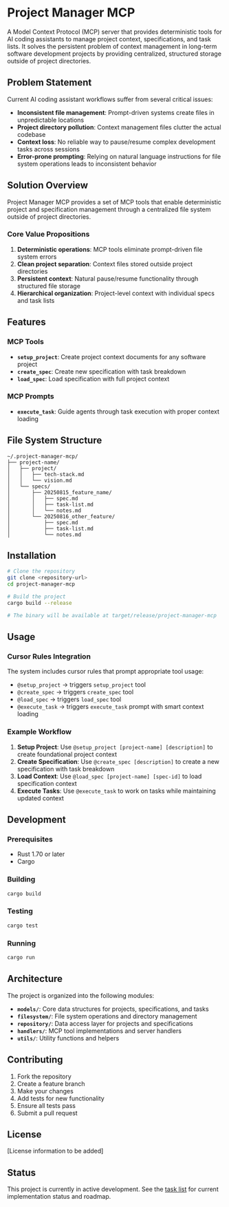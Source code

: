 # Project Manager MCP

A Model Context Protocol (MCP) server that provides deterministic tools for AI coding assistants to manage project context, specifications, and task lists. It solves the persistent problem of context management in long-term software development projects by providing centralized, structured storage outside of project directories.

## Problem Statement

Current AI coding assistant workflows suffer from several critical issues:

- **Inconsistent file management**: Prompt-driven systems create files in unpredictable locations
- **Project directory pollution**: Context management files clutter the actual codebase
- **Context loss**: No reliable way to pause/resume complex development tasks across sessions
- **Error-prone prompting**: Relying on natural language instructions for file system operations leads to inconsistent behavior

## Solution Overview

Project Manager MCP provides a set of MCP tools that enable deterministic project and specification management through a centralized file system outside of project directories.

### Core Value Propositions

1. **Deterministic operations**: MCP tools eliminate prompt-driven file system errors
2. **Clean project separation**: Context files stored outside project directories
3. **Persistent context**: Natural pause/resume functionality through structured file storage
4. **Hierarchical organization**: Project-level context with individual specs and task lists

## Features

### MCP Tools

- **`setup_project`**: Create project context documents for any software project
- **`create_spec`**: Create new specification with task breakdown
- **`load_spec`**: Load specification with full project context

### MCP Prompts

- **`execute_task`**: Guide agents through task execution with proper context loading

## File System Structure

```
~/.project-manager-mcp/
├── project-name/
│   ├── project/
│   │   ├── tech-stack.md
│   │   └── vision.md
│   └── specs/
│       ├── 20250815_feature_name/
│       │   ├── spec.md
│       │   ├── task-list.md
│       │   └── notes.md
│       └── 20250816_other_feature/
│           ├── spec.md
│           ├── task-list.md
│           └── notes.md
```

## Installation

```bash
# Clone the repository
git clone <repository-url>
cd project-manager-mcp

# Build the project
cargo build --release

# The binary will be available at target/release/project-manager-mcp
```

## Usage

### Cursor Rules Integration

The system includes cursor rules that prompt appropriate tool usage:

- `@setup_project` → triggers `setup_project` tool
- `@create_spec` → triggers `create_spec` tool
- `@load_spec` → triggers `load_spec` tool
- `@execute_task` → triggers `execute_task` prompt with smart context loading

### Example Workflow

1. **Setup Project**: Use `@setup_project [project-name] [description]` to create foundational project context
2. **Create Specification**: Use `@create_spec [description]` to create a new specification with task breakdown
3. **Load Context**: Use `@load_spec [project-name] [spec-id]` to load specification context
4. **Execute Tasks**: Use `@execute_task` to work on tasks while maintaining updated context

## Development

### Prerequisites

- Rust 1.70 or later
- Cargo

### Building

```bash
cargo build
```

### Testing

```bash
cargo test
```

### Running

```bash
cargo run
```

## Architecture

The project is organized into the following modules:

- **`models/`**: Core data structures for projects, specifications, and tasks
- **`filesystem/`**: File system operations and directory management
- **`repository/`**: Data access layer for projects and specifications
- **`handlers/`**: MCP tool implementations and server handlers
- **`utils/`**: Utility functions and helpers

## Contributing

1. Fork the repository
2. Create a feature branch
3. Make your changes
4. Add tests for new functionality
5. Ensure all tests pass
6. Submit a pull request

## License

[License information to be added]

## Status

This project is currently in active development. See the [task list](task_list.md) for current implementation status and roadmap.
